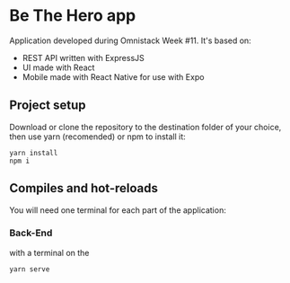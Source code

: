 # Be The Hero app
Application developed during Omnistack Week #11. It's based on:

- REST API written with ExpressJS
- UI made with React
- Mobile made with React Native for use with Expo

## Project setup
Download or clone the repository to the destination folder of your choice, then use yarn (recomended) or npm to install it:

```
yarn install
npm i
```

## Compiles and hot-reloads
You will need one terminal for each part of the application:

### Back-End
with a terminal on the

```
yarn serve
```
